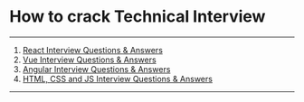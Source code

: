 # How to crack Technical Interview

---
<div>
<ol>
<li><a href="./questions/react">React Interview Questions & Answers</a></li>
<li><a href="./questions/vue">Vue Interview Questions & Answers</a></li>
<li><a href="./questions/angular">Angular Interview Questions & Answers</a></li>
<li><a href="./questions/html\css\js">HTML, CSS and JS Interview Questions & Answers</a></li>
</ol>
</div>

---